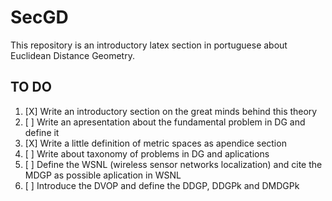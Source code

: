 # SecGD
This repository is an introductory latex section in portuguese about Euclidean Distance Geometry.


## TO DO

1. [X] Write an introductory section on the great minds behind this theory
2. [ ] Write an apresentation about the fundamental problem in DG and define it
3. [X] Write a little definition of metric spaces as apendice section
4. [ ] Write about taxonomy of problems in DG and aplications
5. [ ] Define the WSNL (wireless sensor networks localization) and cite the MDGP as possible aplication in WSNL 
6. [ ] Introduce the DVOP and define the DDGP, DDGPk and DMDGPk